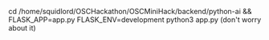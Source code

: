 cd /home/squidlord/OSCHackathon/OSCMiniHack/backend/python-ai && FLASK_APP=app.py FLASK_ENV=development python3 app.py (don't worry about it) 
